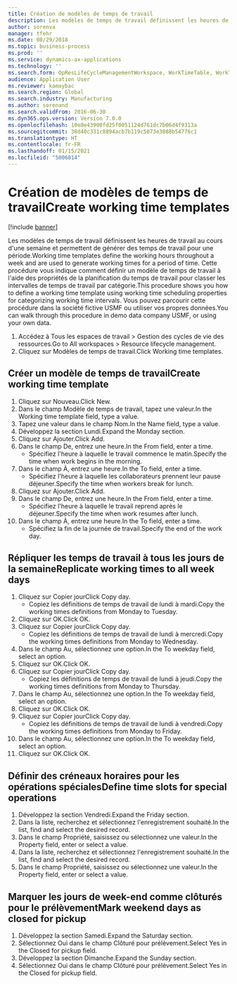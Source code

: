 ```yaml
---
title: Création de modèles de temps de travail
description: Les modèles de temps de travail définissent les heures de travail au cours d'une semaine et permettent de générer des temps de travail pour une période.
author: sorenva
manager: tfehr
ms.date: 08/29/2018
ms.topic: business-process
ms.prod: ''
ms.service: dynamics-ax-applications
ms.technology: ''
ms.search.form: OpResLifeCycleManagementWorkspace, WorkTimeTable, WorkTimeCopyDayDialog, WorkPeriodTemplate
audience: Application User
ms.reviewer: kamaybac
ms.search.region: Global
ms.search.industry: Manufacturing
ms.author: sorenand
ms.search.validFrom: 2016-06-30
ms.dyn365.ops.version: Version 7.0.0
ms.openlocfilehash: 10e8e43900fd25f0051124d761dc7b06d4f9313a
ms.sourcegitcommit: 38d40c331c8894acb7b119c5073e3088b54776c1
ms.translationtype: HT
ms.contentlocale: fr-FR
ms.lasthandoff: 01/15/2021
ms.locfileid: "5006814"
---
```

# <a name="create-working-time-templates"></a><span data-ttu-id="cb279-103">Création de modèles de temps de travail</span><span class="sxs-lookup"><span data-stu-id="cb279-103">Create working time templates</span></span>

[!include [banner](../../includes/banner.md)]

<span data-ttu-id="cb279-104">Les modèles de temps de travail définissent les heures de travail au cours d'une semaine et permettent de générer des temps de travail pour une période.</span><span class="sxs-lookup"><span data-stu-id="cb279-104">Working time templates define the working hours throughout a week and are used to generate working times for a period of time.</span></span> <span data-ttu-id="cb279-105">Cette procédure vous indique comment définir un modèle de temps de travail à l'aide des propriétés de la planification du temps de travail pour classer les intervalles de temps de travail par catégorie.</span><span class="sxs-lookup"><span data-stu-id="cb279-105">This procedure shows you how to define a working time template using working time scheduling properties for categorizing working time intervals.</span></span> <span data-ttu-id="cb279-106">Vous pouvez parcourir cette procédure dans la société fictive USMF ou utiliser vos propres données.</span><span class="sxs-lookup"><span data-stu-id="cb279-106">You can walk through this procedure in demo data company USMF, or using your own data.</span></span>

1. <span data-ttu-id="cb279-107">Accédez à Tous les espaces de travail > Gestion des cycles de vie des ressources.</span><span class="sxs-lookup"><span data-stu-id="cb279-107">Go to All workspaces > Resource lifecycle management.</span></span>
2. <span data-ttu-id="cb279-108">Cliquez sur Modèles de temps de travail.</span><span class="sxs-lookup"><span data-stu-id="cb279-108">Click Working time templates.</span></span>

## <a name="create-working-time-template"></a><span data-ttu-id="cb279-109">Créer un modèle de temps de travail</span><span class="sxs-lookup"><span data-stu-id="cb279-109">Create working time template</span></span>
1. <span data-ttu-id="cb279-110">Cliquez sur Nouveau.</span><span class="sxs-lookup"><span data-stu-id="cb279-110">Click New.</span></span>
2. <span data-ttu-id="cb279-111">Dans le champ Modèle de temps de travail, tapez une valeur.</span><span class="sxs-lookup"><span data-stu-id="cb279-111">In the Working time template field, type a value.</span></span>
3. <span data-ttu-id="cb279-112">Tapez une valeur dans le champ Nom.</span><span class="sxs-lookup"><span data-stu-id="cb279-112">In the Name field, type a value.</span></span>
4. <span data-ttu-id="cb279-113">Développez la section Lundi.</span><span class="sxs-lookup"><span data-stu-id="cb279-113">Expand the Monday section.</span></span>
5. <span data-ttu-id="cb279-114">Cliquez sur Ajouter.</span><span class="sxs-lookup"><span data-stu-id="cb279-114">Click Add.</span></span>
6. <span data-ttu-id="cb279-115">Dans le champ De, entrez une heure.</span><span class="sxs-lookup"><span data-stu-id="cb279-115">In the From field, enter a time.</span></span>
    * <span data-ttu-id="cb279-116">Spécifiez l'heure à laquelle le travail commence le matin.</span><span class="sxs-lookup"><span data-stu-id="cb279-116">Specify the time when work begins in the morning.</span></span>  
7. <span data-ttu-id="cb279-117">Dans le champ À, entrez une heure.</span><span class="sxs-lookup"><span data-stu-id="cb279-117">In the To field, enter a time.</span></span>
    * <span data-ttu-id="cb279-118">Spécifiez l'heure à laquelle les collaborateurs prennent leur pause déjeuner.</span><span class="sxs-lookup"><span data-stu-id="cb279-118">Specify the time when workers break for lunch.</span></span>  
8. <span data-ttu-id="cb279-119">Cliquez sur Ajouter.</span><span class="sxs-lookup"><span data-stu-id="cb279-119">Click Add.</span></span>
9. <span data-ttu-id="cb279-120">Dans le champ De, entrez une heure.</span><span class="sxs-lookup"><span data-stu-id="cb279-120">In the From field, enter a time.</span></span>
    * <span data-ttu-id="cb279-121">Spécifiez l'heure à laquelle le travail reprend après le déjeuner.</span><span class="sxs-lookup"><span data-stu-id="cb279-121">Specify the time when work resumes after lunch.</span></span>  
10. <span data-ttu-id="cb279-122">Dans le champ À, entrez une heure.</span><span class="sxs-lookup"><span data-stu-id="cb279-122">In the To field, enter a time.</span></span>
    * <span data-ttu-id="cb279-123">Spécifiez la fin de la journée de travail.</span><span class="sxs-lookup"><span data-stu-id="cb279-123">Specify the end of the work day.</span></span>  

## <a name="replicate-working-times-to-all-week-days"></a><span data-ttu-id="cb279-124">Répliquer les temps de travail à tous les jours de la semaine</span><span class="sxs-lookup"><span data-stu-id="cb279-124">Replicate working times to all week days</span></span>
1. <span data-ttu-id="cb279-125">Cliquez sur Copier jour</span><span class="sxs-lookup"><span data-stu-id="cb279-125">Click Copy day.</span></span>
    * <span data-ttu-id="cb279-126">Copiez les définitions de temps de travail de lundi à mardi.</span><span class="sxs-lookup"><span data-stu-id="cb279-126">Copy the working times definitions from Monday to Tuesday.</span></span>  
2. <span data-ttu-id="cb279-127">Cliquez sur OK.</span><span class="sxs-lookup"><span data-stu-id="cb279-127">Click OK.</span></span>
3. <span data-ttu-id="cb279-128">Cliquez sur Copier jour</span><span class="sxs-lookup"><span data-stu-id="cb279-128">Click Copy day.</span></span>
    * <span data-ttu-id="cb279-129">Copiez les définitions de temps de travail de lundi à mercredi.</span><span class="sxs-lookup"><span data-stu-id="cb279-129">Copy the working times definitions from Monday to Wednesday.</span></span>  
4. <span data-ttu-id="cb279-130">Dans le champ Au, sélectionnez une option.</span><span class="sxs-lookup"><span data-stu-id="cb279-130">In the To weekday field, select an option.</span></span>
5. <span data-ttu-id="cb279-131">Cliquez sur OK.</span><span class="sxs-lookup"><span data-stu-id="cb279-131">Click OK.</span></span>
6. <span data-ttu-id="cb279-132">Cliquez sur Copier jour</span><span class="sxs-lookup"><span data-stu-id="cb279-132">Click Copy day.</span></span>
    * <span data-ttu-id="cb279-133">Copiez les définitions de temps de travail de lundi à jeudi.</span><span class="sxs-lookup"><span data-stu-id="cb279-133">Copy the working times definitions from Monday to Thursday.</span></span>  
7. <span data-ttu-id="cb279-134">Dans le champ Au, sélectionnez une option.</span><span class="sxs-lookup"><span data-stu-id="cb279-134">In the To weekday field, select an option.</span></span>
8. <span data-ttu-id="cb279-135">Cliquez sur OK.</span><span class="sxs-lookup"><span data-stu-id="cb279-135">Click OK.</span></span>
9. <span data-ttu-id="cb279-136">Cliquez sur Copier jour</span><span class="sxs-lookup"><span data-stu-id="cb279-136">Click Copy day.</span></span>
    * <span data-ttu-id="cb279-137">Copiez les définitions de temps de travail de lundi à vendredi.</span><span class="sxs-lookup"><span data-stu-id="cb279-137">Copy the working times definitions from Monday to Friday.</span></span>  
10. <span data-ttu-id="cb279-138">Dans le champ Au, sélectionnez une option.</span><span class="sxs-lookup"><span data-stu-id="cb279-138">In the To weekday field, select an option.</span></span>
11. <span data-ttu-id="cb279-139">Cliquez sur OK.</span><span class="sxs-lookup"><span data-stu-id="cb279-139">Click OK.</span></span>

## <a name="define-time-slots-for-special-operations"></a><span data-ttu-id="cb279-140">Définir des créneaux horaires pour les opérations spéciales</span><span class="sxs-lookup"><span data-stu-id="cb279-140">Define time slots for special operations</span></span>
1. <span data-ttu-id="cb279-141">Développez la section Vendredi.</span><span class="sxs-lookup"><span data-stu-id="cb279-141">Expand the Friday section.</span></span>
2. <span data-ttu-id="cb279-142">Dans la liste, recherchez et sélectionnez l'enregistrement souhaité.</span><span class="sxs-lookup"><span data-stu-id="cb279-142">In the list, find and select the desired record.</span></span>
3. <span data-ttu-id="cb279-143">Dans le champ Propriété, saisissez ou sélectionnez une valeur.</span><span class="sxs-lookup"><span data-stu-id="cb279-143">In the Property field, enter or select a value.</span></span>
4. <span data-ttu-id="cb279-144">Dans la liste, recherchez et sélectionnez l'enregistrement souhaité.</span><span class="sxs-lookup"><span data-stu-id="cb279-144">In the list, find and select the desired record.</span></span>
5. <span data-ttu-id="cb279-145">Dans le champ Propriété, saisissez ou sélectionnez une valeur.</span><span class="sxs-lookup"><span data-stu-id="cb279-145">In the Property field, enter or select a value.</span></span>

## <a name="mark-weekend-days-as-closed-for-pickup"></a><span data-ttu-id="cb279-146">Marquer les jours de week-end comme clôturés pour le prélèvement</span><span class="sxs-lookup"><span data-stu-id="cb279-146">Mark weekend days as closed for pickup</span></span>
1. <span data-ttu-id="cb279-147">Développez la section Samedi.</span><span class="sxs-lookup"><span data-stu-id="cb279-147">Expand the Saturday section.</span></span>
2. <span data-ttu-id="cb279-148">Sélectionnez Oui dans le champ Clôturé pour prélèvement.</span><span class="sxs-lookup"><span data-stu-id="cb279-148">Select Yes in the Closed for pickup field.</span></span>
3. <span data-ttu-id="cb279-149">Développez la section Dimanche.</span><span class="sxs-lookup"><span data-stu-id="cb279-149">Expand the Sunday section.</span></span>
4. <span data-ttu-id="cb279-150">Sélectionnez Oui dans le champ Clôturé pour prélèvement.</span><span class="sxs-lookup"><span data-stu-id="cb279-150">Select Yes in the Closed for pickup field.</span></span>

